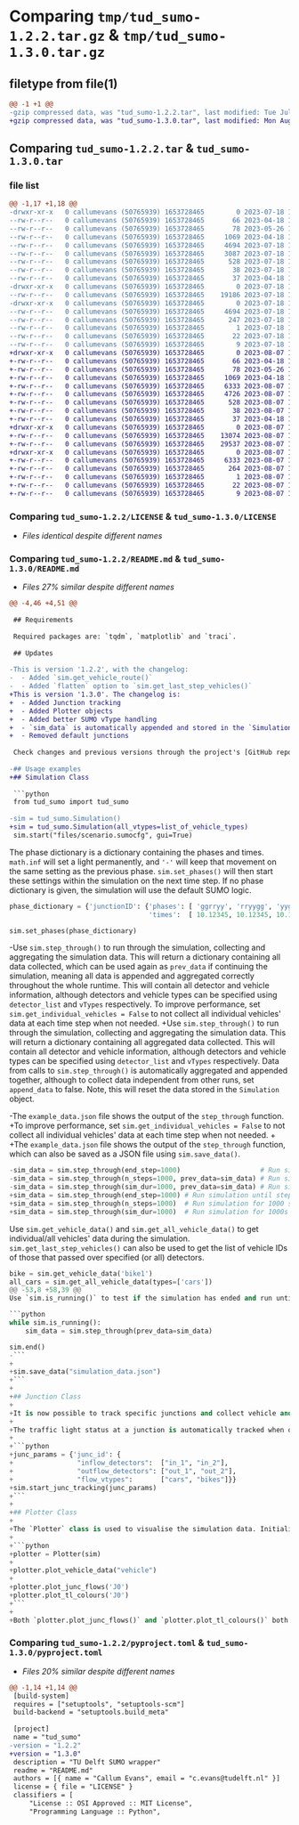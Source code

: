 # Comparing `tmp/tud_sumo-1.2.2.tar.gz` & `tmp/tud_sumo-1.3.0.tar.gz`

## filetype from file(1)

```diff
@@ -1 +1 @@
-gzip compressed data, was "tud_sumo-1.2.2.tar", last modified: Tue Jul 18 15:50:00 2023, max compression
+gzip compressed data, was "tud_sumo-1.3.0.tar", last modified: Mon Aug  7 15:05:18 2023, max compression
```

## Comparing `tud_sumo-1.2.2.tar` & `tud_sumo-1.3.0.tar`

### file list

```diff
@@ -1,17 +1,18 @@
-drwxr-xr-x   0 callumevans (50765939) 1653728465        0 2023-07-18 15:50:00.232788 tud_sumo-1.2.2/
--rw-r--r--   0 callumevans (50765939) 1653728465       66 2023-04-18 15:01:44.000000 tud_sumo-1.2.2/.gitattributes
--rw-r--r--   0 callumevans (50765939) 1653728465       78 2023-05-26 14:50:47.000000 tud_sumo-1.2.2/.gitignore
--rw-r--r--   0 callumevans (50765939) 1653728465     1069 2023-04-18 15:38:19.000000 tud_sumo-1.2.2/LICENSE
--rw-r--r--   0 callumevans (50765939) 1653728465     4694 2023-07-18 15:50:00.232642 tud_sumo-1.2.2/PKG-INFO
--rw-r--r--   0 callumevans (50765939) 1653728465     3087 2023-07-18 15:47:28.000000 tud_sumo-1.2.2/README.md
--rw-r--r--   0 callumevans (50765939) 1653728465      528 2023-07-18 15:47:40.000000 tud_sumo-1.2.2/pyproject.toml
--rw-r--r--   0 callumevans (50765939) 1653728465       38 2023-07-18 15:50:00.232833 tud_sumo-1.2.2/setup.cfg
--rw-r--r--   0 callumevans (50765939) 1653728465       37 2023-04-18 15:52:01.000000 tud_sumo-1.2.2/setup.py
-drwxr-xr-x   0 callumevans (50765939) 1653728465        0 2023-07-18 15:50:00.231576 tud_sumo-1.2.2/tud_sumo/
--rw-r--r--   0 callumevans (50765939) 1653728465    19186 2023-07-18 15:44:58.000000 tud_sumo-1.2.2/tud_sumo/tud_sumo.py
-drwxr-xr-x   0 callumevans (50765939) 1653728465        0 2023-07-18 15:50:00.232460 tud_sumo-1.2.2/tud_sumo.egg-info/
--rw-r--r--   0 callumevans (50765939) 1653728465     4694 2023-07-18 15:50:00.000000 tud_sumo-1.2.2/tud_sumo.egg-info/PKG-INFO
--rw-r--r--   0 callumevans (50765939) 1653728465      247 2023-07-18 15:50:00.000000 tud_sumo-1.2.2/tud_sumo.egg-info/SOURCES.txt
--rw-r--r--   0 callumevans (50765939) 1653728465        1 2023-07-18 15:50:00.000000 tud_sumo-1.2.2/tud_sumo.egg-info/dependency_links.txt
--rw-r--r--   0 callumevans (50765939) 1653728465       22 2023-07-18 15:50:00.000000 tud_sumo-1.2.2/tud_sumo.egg-info/requires.txt
--rw-r--r--   0 callumevans (50765939) 1653728465        9 2023-07-18 15:50:00.000000 tud_sumo-1.2.2/tud_sumo.egg-info/top_level.txt
+drwxr-xr-x   0 callumevans (50765939) 1653728465        0 2023-08-07 15:05:18.742495 tud_sumo-1.3.0/
+-rw-r--r--   0 callumevans (50765939) 1653728465       66 2023-04-18 15:01:44.000000 tud_sumo-1.3.0/.gitattributes
+-rw-r--r--   0 callumevans (50765939) 1653728465       78 2023-05-26 14:50:47.000000 tud_sumo-1.3.0/.gitignore
+-rw-r--r--   0 callumevans (50765939) 1653728465     1069 2023-04-18 15:38:19.000000 tud_sumo-1.3.0/LICENSE
+-rw-r--r--   0 callumevans (50765939) 1653728465     6333 2023-08-07 15:05:18.742367 tud_sumo-1.3.0/PKG-INFO
+-rw-r--r--   0 callumevans (50765939) 1653728465     4726 2023-08-07 15:02:25.000000 tud_sumo-1.3.0/README.md
+-rw-r--r--   0 callumevans (50765939) 1653728465      528 2023-08-07 15:02:42.000000 tud_sumo-1.3.0/pyproject.toml
+-rw-r--r--   0 callumevans (50765939) 1653728465       38 2023-08-07 15:05:18.742537 tud_sumo-1.3.0/setup.cfg
+-rw-r--r--   0 callumevans (50765939) 1653728465       37 2023-04-18 15:52:01.000000 tud_sumo-1.3.0/setup.py
+drwxr-xr-x   0 callumevans (50765939) 1653728465        0 2023-08-07 15:05:18.741461 tud_sumo-1.3.0/tud_sumo/
+-rw-r--r--   0 callumevans (50765939) 1653728465    13074 2023-08-07 14:37:14.000000 tud_sumo-1.3.0/tud_sumo/plot.py
+-rw-r--r--   0 callumevans (50765939) 1653728465    29537 2023-08-07 14:35:48.000000 tud_sumo-1.3.0/tud_sumo/tud_sumo.py
+drwxr-xr-x   0 callumevans (50765939) 1653728465        0 2023-08-07 15:05:18.742190 tud_sumo-1.3.0/tud_sumo.egg-info/
+-rw-r--r--   0 callumevans (50765939) 1653728465     6333 2023-08-07 15:05:18.000000 tud_sumo-1.3.0/tud_sumo.egg-info/PKG-INFO
+-rw-r--r--   0 callumevans (50765939) 1653728465      264 2023-08-07 15:05:18.000000 tud_sumo-1.3.0/tud_sumo.egg-info/SOURCES.txt
+-rw-r--r--   0 callumevans (50765939) 1653728465        1 2023-08-07 15:05:18.000000 tud_sumo-1.3.0/tud_sumo.egg-info/dependency_links.txt
+-rw-r--r--   0 callumevans (50765939) 1653728465       22 2023-08-07 15:05:18.000000 tud_sumo-1.3.0/tud_sumo.egg-info/requires.txt
+-rw-r--r--   0 callumevans (50765939) 1653728465        9 2023-08-07 15:05:18.000000 tud_sumo-1.3.0/tud_sumo.egg-info/top_level.txt
```

### Comparing `tud_sumo-1.2.2/LICENSE` & `tud_sumo-1.3.0/LICENSE`

 * *Files identical despite different names*

### Comparing `tud_sumo-1.2.2/README.md` & `tud_sumo-1.3.0/README.md`

 * *Files 27% similar despite different names*

```diff
@@ -4,46 +4,51 @@
 
 ## Requirements 
 
 Required packages are: `tqdm`, `matplotlib` and `traci`.
 
 ## Updates
 
-This is version '1.2.2', with the changelog:
-  - Added `sim.get_vehicle_route()`
-  - Added `flatten` option to `sim.get_last_step_vehicles()`
+This is version '1.3.0'. The changelog is:
+  - Added Junction tracking
+  - Added Plotter objects
+  - Added better SUMO vType handling
+  - `sim_data` is automatically appended and stored in the `Simulation` object, instead of using `prev_data`
+  - Removed default junctions
 
 Check changes and previous versions through the project's [GitHub repository](https://github.com/calluume/tud_sumo).
 
-## Usage examples
+## Simulation Class
 
 ```python    
 from tud_sumo import tud_sumo
 
-sim = tud_sumo.Simulation()
+sim = tud_sumo.Simulation(all_vtypes=list_of_vehicle_types)
 sim.start("files/scenario.sumocfg", gui=True)
 ```
 
 The phase dictionary is a dictionary containing the phases and times. `math.inf` will set a light permanently, and `'-'` will keep that movement on the same setting as the previous phase. `sim.set_phases()` will then start these settings within the simulation on the next time step. If no phase dictionary is given, the simulation will use the default SUMO logic.
 
 ```python
 phase_dictionary = {'junctionID': {'phases': [ 'ggrryy', 'rryygg', 'yyggrr', 'rrrr--' ], # Phase light settings
                                    'times':  [ 10.12345, 10.12345, 10.12345, math.inf ]}} # Phase durations
 
 sim.set_phases(phase_dictionary)
 ```
 
-Use `sim.step_through()` to run through the simulation, collecting and aggregating the simulation data. This will return a dictionary containing all data collected, which can be used again as `prev_data` if continuing the simulation, meaning all data is appended and aggregated correctly throughout the whole runtime. This will contain all detector and vehicle information, although detectors and vehicle types can be specified using `detector_list` and `vTypes` respectively. To improve performance, set `sim.get_individual_vehicles = False` to not collect all individual vehicles' data at each time step when not needed.
+Use `sim.step_through()` to run through the simulation, collecting and aggregating the simulation data. This will return a dictionary containing all aggregated data collected. This will contain all detector and vehicle information, although detectors and vehicle types can be specified using `detector_list` and `vTypes` respectively. Data from calls to `sim.step_through()` is automatically aggregated and appended together, although to collect data independent from other runs, set `append_data` to false. Note, this will reset the data stored in the `Simulation` object.
 
-The `example_data.json` file shows the output of the `step_through` function.
+To improve performance, set `sim.get_individual_vehicles = False` to not collect all individual vehicles' data at each time step when not needed.
+
+The `example_data.json` file shows the output of the `step_through` function, which can also be saved as a JSON file using `sim.save_data()`.
 
 ```python
-sim_data = sim.step_through(end_step=1000)                    # Run simulation until step 1000
-sim_data = sim.step_through(n_steps=1000, prev_data=sim_data) # Run simulation for 1000 steps
-sim_data = sim.step_through(sim_dur=1000, prev_data=sim_data) # Run simulation for 1000s
+sim_data = sim.step_through(end_step=1000) # Run simulation until step 1000
+sim_data = sim.step_through(n_steps=1000)  # Run simulation for 1000 steps
+sim_data = sim.step_through(sim_dur=1000)  # Run simulation for 1000s
 ```
 
 Use `sim.get_vehicle_data()` and `sim.get_all_vehicle_data()` to get individual/all vehicles' data during the simulation. `sim.get_last_step_vehicles()` can also be used to get the list of vehicle IDs of those that passed over specified (or all) detectors.
 
 ```python
 bike = sim.get_vehicle_data('bike1')
 all_cars = sim.get_all_vehicle_data(types=['cars'])
@@ -53,8 +58,39 @@
 Use `sim.is_running()` to test if the simulation has ended and run until it has, according to the simulation end time in the SUMO config file. This will call `sim.end()`, but this can also be done manually at any other point.
 
 ```python
 while sim.is_running():
     sim_data = sim.step_through(prev_data=sim_data)
 
 sim.end()
-```
+
+sim.save_data("simulation_data.json")
+```
+
+## Junction Class
+
+It is now possible to track specific junctions and collect vehicle and traffic light data using the `Junction` class. This is started using the `sim.start_junc_tracking()` function. By default, all junctions with traffic lights are tracked, although a list of junction IDs can be given.
+
+The traffic light status at a junction is automatically tracked when one is present, but to track traffic flow, use a `junc_params` dictionary to define inflow and outflow detectors. The type of vehicles being tracked can also be specified using `"flow_vtypes"` in the dictionary.
+
+```python
+junc_params = {'junc_id': {
+                "inflow_detectors":  ["in_1", "in_2"],
+                "outflow_detectors": ["out_1", "out_2"],
+                "flow_vtypes":       ["cars", "bikes"]}}
+sim.start_junc_tracking(junc_params)
+```
+
+## Plotter Class
+
+The `Plotter` class is used to visualise the simulation data. Initialise the `Plotter` object with either the current `Simulation` object, `sim_data` dictionary or the filepath to a previously saved `sim_data` file.
+
+```python
+plotter = Plotter(sim)
+
+plotter.plot_vehicle_data("vehicle")
+
+plotter.plot_junc_flows('J0')
+plotter.plot_tl_colours('J0')
+```
+
+Both `plotter.plot_junc_flows()` and `plotter.plot_tl_colours()` both require junction tracking during the simulation.
```

### Comparing `tud_sumo-1.2.2/pyproject.toml` & `tud_sumo-1.3.0/pyproject.toml`

 * *Files 20% similar despite different names*

```diff
@@ -1,14 +1,14 @@
 [build-system]
 requires = ["setuptools", "setuptools-scm"]
 build-backend = "setuptools.build_meta"
 
 [project]
 name = "tud_sumo"
-version = "1.2.2"
+version = "1.3.0"
 description = "TU Delft SUMO wrapper"
 readme = "README.md"
 authors = [{ name = "Callum Evans", email = "c.evans@tudelft.nl" }]
 license = { file = "LICENSE" }
 classifiers = [
     "License :: OSI Approved :: MIT License",
     "Programming Language :: Python",
```

